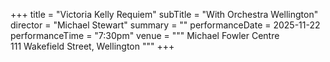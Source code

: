 +++
title = "Victoria Kelly Requiem"
subTitle = "With Orchestra Wellington"
director = "Michael Stewart"
summary = ""
performanceDate = 2025-11-22
performanceTime = "7:30pm"
venue = """
Michael Fowler Centre  
111 Wakefield Street, Wellington
"""
+++


